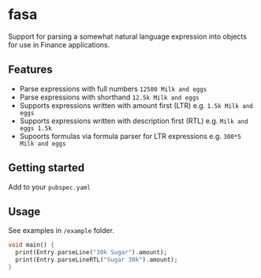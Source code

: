 # fasa

Support for parsing a somewhat natural language expression into objects for use in Finance applications. 

## Features

- Parse expressions with full numbers `12500 Milk and eggs`
- Parse expressions with shorthand `12.5k Milk and eggs`
- Supports expressions written with amount first (LTR)  e.g. `1.5k Milk and eggs`
- Supports expressions written with description first (RTL) e.g. `Milk and eggs 1.5k`
- Supoorts formulas via formula parser for LTR expressions e.g. `300*5 Milk and eggs`

## Getting started

Add to your `pubspec.yaml`

## Usage

See examples in `/example` folder. 

```dart
void main() {
  print(Entry.parseLine("30k Sugar").amount);
  print(Entry.parseLineRTL("Sugar 30k").amount);
}
```
